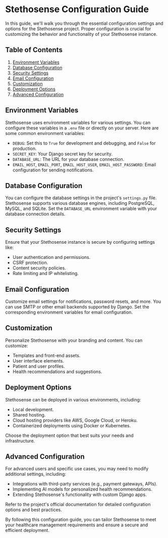 # Stethosense Configuration Guide

In this guide, we'll walk you through the essential configuration settings and options for the Stethosense project. Proper configuration is crucial for customizing the behavior and functionality of your Stethosense instance.

## Table of Contents

1. [Environment Variables](#environment-variables)
2. [Database Configuration](#database-configuration)
3. [Security Settings](#security-settings)
4. [Email Configuration](#email-configuration)
5. [Customization](#customization)
6. [Deployment Options](#deployment-options)
7. [Advanced Configuration](#advanced-configuration)

## Environment Variables

Stethosense uses environment variables for various settings. You can configure these variables in a `.env` file or directly on your server. Here are some common environment variables:

- `DEBUG`: Set this to `True` for development and debugging, and `False` for production.
- `SECRET_KEY`: Your Django secret key for security.
- `DATABASE_URL`: The URL for your database connection.
- `EMAIL_HOST`, `EMAIL_PORT`, `EMAIL_HOST_USER`, `EMAIL_HOST_PASSWORD`: Email configuration for sending notifications.

## Database Configuration

You can configure the database settings in the project's `settings.py` file. Stethosense supports various database engines, including PostgreSQL, MySQL, and SQLite. Set the `DATABASE_URL` environment variable with your database connection details.

## Security Settings

Ensure that your Stethosense instance is secure by configuring settings like:

- User authentication and permissions.
- CSRF protection.
- Content security policies.
- Rate limiting and IP whitelisting.

## Email Configuration

Customize email settings for notifications, password resets, and more. You can use SMTP or other email backends supported by Django. Set the corresponding environment variables for email configuration.

## Customization

Personalize Stethosense with your branding and content. You can customize:

- Templates and front-end assets.
- User interface elements.
- Patient and user profiles.
- Health recommendations and suggestions.

## Deployment Options

Stethosense can be deployed in various environments, including:

- Local development.
- Shared hosting.
- Cloud hosting providers like AWS, Google Cloud, or Heroku.
- Containerized deployments using Docker or Kubernetes.

Choose the deployment option that best suits your needs and infrastructure.

## Advanced Configuration

For advanced users and specific use cases, you may need to modify additional settings, including:

- Integrations with third-party services (e.g., payment gateways, APIs).
- Implementing AI models for personalized health recommendations.
- Extending Stethosense's functionality with custom Django apps.

Refer to the project's official documentation for detailed configuration options and best practices.

By following this configuration guide, you can tailor Stethosense to meet your healthcare management requirements and ensure a secure and efficient deployment.
